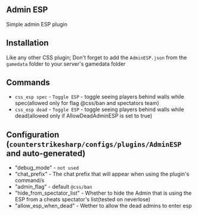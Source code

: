 ## Admin ESP

Simple admin ESP plugin

## Installation
Like any other CSS plugin; Don't forget to add the `AdminESP.json` from the `gamedata` folder to your server's gamedata folder

## Commands
- `css_esp spec` - `Toggle ESP` - toggle seeing players behind walls while spec(allowed only for flag @css/ban and spectators team)
- `css_esp dead` - `Toggle ESP` - toggle seeing players behind walls while dead(allowed only if AllowDeadAdminESP is set to true)

## Configuration (`counterstrikesharp/configs/plugins/AdminESP` and auto-generated)
- "debug_mode" - `not used`
- "chat_prefix" - The chat prefix that will appear when using the plugin's command/s
- "admin_flag" - default `@css/ban`
- "hide_from_spectator_list" - Whether to hide the Admin that is using the ESP from a cheats spectator's list(tested on neverlose)
- "allow_esp_when_dead" - Wether to allow the dead admins to enter esp
